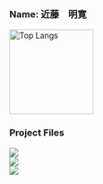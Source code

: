### Name: 近藤　明寛

<p align="left"> 
  <img alt="Top Langs" height="150px" src="https://github-readme-stats.vercel.app/api/top-langs/?username=kondo-akihiro-git&show_icons=true&layout=compact" />
</p>

### Project Files

<a href="https://github.com/kondo-akihiro-git/project-java-OkinawaGo">
  <img align="center" src="https://github-readme-stats.vercel.app/api/pin/?username=kondo-akihiro-git&repo=project-java-OkinawaGo" />
</a>
<br>
<a href="https://github.com/kondo-akihiro-git/project-laravel-OkinawaGo">
  <img align="center" src="https://github-readme-stats.vercel.app/api/pin/?username=kondo-akihiro-git&repo=project-laravel-OkinawaGo" />
</a>
<br>
<a href="https://github.com/kondo-akihiro-git/project-blazor-lineLocation">
  <img align="center" src="https://github-readme-stats.vercel.app/api/pin/?username=kondo-akihiro-git&repo=project-blazor-lineLocation" />
</a>

